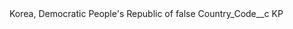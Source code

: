 <?xml version="1.0" encoding="UTF-8"?>
<CustomMetadata xmlns="http://soap.sforce.com/2006/04/metadata" xmlns:xsi="http://www.w3.org/2001/XMLSchema-instance" xmlns:xsd="http://www.w3.org/2001/XMLSchema">
    <label>Korea, Democratic People&apos;s Republic of</label>
    <protected>false</protected>
    <values>
        <field>Country_Code__c</field>
        <value xsi:type="xsd:string">KP</value>
    </values>
</CustomMetadata>
